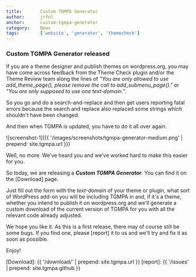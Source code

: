 ```yaml
---
title:       Custom TGMPA Generator
author:      jrfnl
anchor:      custom-tgmpa-generator
category:    News
tags:        ['website', 'generator', 'themecheck']
---
```


### Custom TGMPA Generator released

If you are a theme designer and publish themes on wordpress.org, you may have come across feedback from the Theme Check plugin and/or the Theme Review team along the lines of _"You are only allowed to use add_theme_page(), please remove the call to add_submenu_page()."_ or _"You are only supposed to use one text-domain."_.

So you go and do a search-and-replace and then get users reporting fatal errors because the search and replace also replaced some strings which shouldn't have been changed.

And then when TGMPA is updated, you have to do it all over again.

<p class="align-right">
	![screenshot-1]({{ '/images/screenshots/tgmpa-generator-medium.png' | prepend: site.tgmpa.url }})
</p>

Well, no more. We've heard you and we've worked hard to make this easier for you.

So today, we are releasing a _**Custom TGMPA Generator**_. You can find it on the [Download] page.

Just fill out the form with the _text-domain_ of your theme or plugin, what sort of WordPress add-on you will be including TGMPA in and, if it's a theme, whether you intend to publish it on wordpress.org and we'll generate a custom download of the current version of TGMPA for you with all the relevant code already adjusted.

We hope you like it. As this is a first release, there may of course still be some bugs. If you find one, please [report] it to us and we'll try and fix it as soon as possible.

Enjoy!



[Download]: {{ '/download/' | prepend: site.tgmpa.url }}
[report]: {{ '/issues' | prepend: site.tgmpa.github }}
